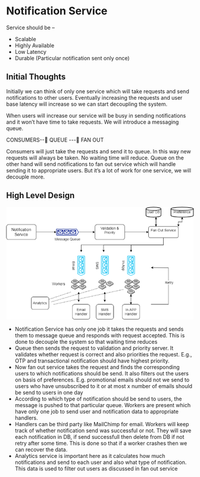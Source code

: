 # Notification Service

Service should be –
-	Scalable
-	Highly Available
-	Low Latency
-	Durable (Particular notification sent only once)

## Initial Thoughts

Initially we can think of only one service which will take requests and send notifications to other users. Eventually increasing the requests and user base latency will increase so we can start decoupling the system.

When users will increase our service will be busy in sending notifications and it won’t have time to take requests. We will introduce a messaging queue.

CONSUMERS--  QUEUE --- FAN OUT 

Consumers will just take the requests and send it to queue. In this way new requests will always be taken. No waiting time will reduce. Queue on the other hand will send notifications to fan out service which will handle sending it to appropriate users. 
But it’s a lot of work for one service, we will decouple more.

## High Level Design

![alt text](https://github.com/sidhant293/Essential-Algorithms/blob/main/System%20Design/Images/NotificatioService_highLvl.drawio.png)

-	Notification Service has only one job it takes the requests and sends them to message queue and responds with request accepted. This is done to decouple the system so that waiting time reduces
-	Queue then sends the request to validation and priority server. It validates whether request is correct and also priorities the request. E.g., OTP and transactional notification should have highest priority.
-	Now fan out service takes the request and finds the corresponding users to which notifications should be send. It also filters out the users on basis of preferences. E.g. promotional emails should not we send to users who have unsubscribed to it or at most x number of emails should be send to users in one day
-	According to which type of notification should be send to users, the message is pushed to that particular queue. Workers are present which have only one job to send user and notification data to appropriate handlers.
-	Handlers can be third party like MailChimp for email. Workers will keep track of whether notification send was successful or not. They will save each notification in DB, if send successfull then delete from DB if not retry after some time. This is done so that if a worker crashes then we can recover the data.
-	Analytics service is important here as it calculates how much notifications and send to each user and also what type of notification. This data is used to filter out users as discussed in fan out service
